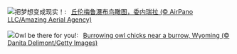 ![](https://www.bing.com/th?id=OHR.DragonWaterfall_ZH-CN9580105565_UHD.jpg&w=1000)把梦想变成现实！:&nbsp;&ensp;[丘伦梅鲁瀑布鸟瞰图，委内瑞拉 (© AirPano LLC/Amazing Aerial Agency)](https://www.bing.com/th?id=OHR.DragonWaterfall_ZH-CN9580105565_UHD.jpg)
<br><br/>
![](https://www.bing.com/th?id=OHR.OwlSiblings_EN-US2594321387_UHD.jpg&w=1000)Owl be there for you!:&nbsp;&ensp;[Burrowing owl chicks near a burrow, Wyoming (© Danita Delimont/Getty Images)](https://www.bing.com/th?id=OHR.OwlSiblings_EN-US2594321387_UHD.jpg)
<br><br/>
